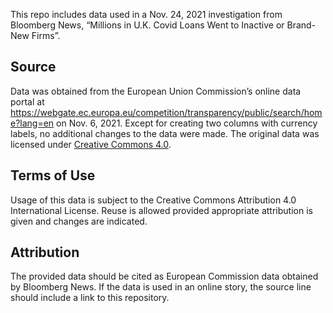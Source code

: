 This repo includes data used in a Nov. 24, 2021 investigation from Bloomberg News, “Millions in U.K. Covid Loans Went to Inactive or Brand-New Firms”.

## Source
Data was obtained from the European Union Commission’s online data portal at https://webgate.ec.europa.eu/competition/transparency/public/search/home?lang=en on Nov. 6, 2021. Except for creating two columns with currency labels, no additional changes to the data were made. The original data was licensed under [Creative Commons 4.0](https://creativecommons.org/licenses/by/4.0/#).

## Terms of Use

Usage of this data is subject to the Creative Commons Attribution 4.0 International License. Reuse is allowed provided appropriate attribution is given and changes are indicated.

## Attribution
The provided data should be cited as European Commission data obtained by Bloomberg News. If the data is used in an online story, the source line should include a link to this repository.